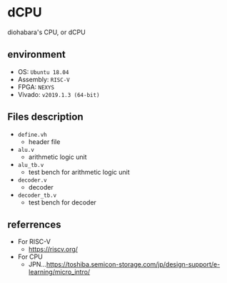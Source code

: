 # dCPU

diohabara's CPU, or dCPU

## environment

- OS: `Ubuntu 18.04`
- Assembly: `RISC-V`
- FPGA: `NEXYS`
- Vivado:  `v2019.1.3 (64-bit)`

## Files description

- `define.vh`
  - header file
- `alu.v`
  - arithmetic logic unit
- `alu_tb.v`
  - test bench for arithmetic logic unit
- `decoder.v`
  - decoder
- `decoder_tb.v`
  - test bench for decoder

## referrences

- For RISC-V
  - <https://riscv.org/>
- For CPU
  - JPN...<https://toshiba.semicon-storage.com/jp/design-support/e-learning/micro_intro/>

